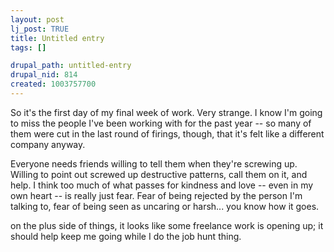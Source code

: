 ```yaml
--- 
layout: post
lj_post: TRUE
title: Untitled entry
tags: []

drupal_path: untitled-entry
drupal_nid: 814
created: 1003757700
---
```

So it's the first day of my final week of work. Very strange. I know I'm going to miss the people I've been working with for the past year -- so many of them were cut in the last round of firings, though, that it's felt like a different company anyway.

Everyone needs friends willing to tell them when they're screwing up. Willing to point out screwed up destructive patterns, call them on it, and help. I think too much of what passes for kindness and love -- even in my own heart -- is really just fear. Fear of being rejected by the person I'm talking to, fear of being seen as uncaring or harsh... you know how it goes.

on the plus side of things, it looks like some freelance work is opening up; it should help keep me going while I do the job hunt thing.
